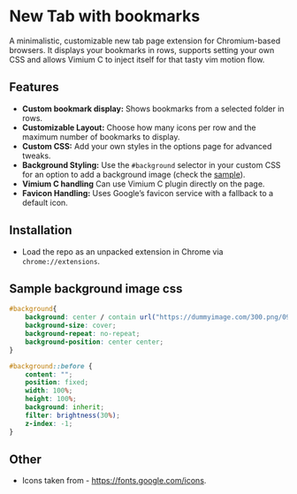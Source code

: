 # New Tab with bookmarks

A minimalistic, customizable new tab page extension for Chromium-based browsers. It displays your bookmarks in rows, supports setting your own CSS and allows Vimium C to inject itself for that tasty vim motion flow. 

## Features

- **Custom bookmark display:** Shows bookmarks from a selected folder in rows. 
- **Customizable Layout:** Choose how many icons per row and the maximum number of bookmarks to display.
- **Custom CSS:** Add your own styles in the options page for advanced tweaks.
- **Background Styling:** Use the `#background` selector in your custom CSS for an option to add a background image (check the [sample](#sample-background-image-css)).
- **Vimium C handling** Can use Vimium C plugin directly on the page. 
- **Favicon Handling:** Uses Google’s favicon service with a fallback to a default icon.

## Installation
- Load the repo as an unpacked extension in Chrome via `chrome://extensions`.

## Sample background image css

```css
#background{
    background: center / contain url("https://dummyimage.com/300.png/09f/fff&text=Hello"), #000000;
    background-size: cover;
    background-repeat: no-repeat;
    background-position: center center;
}

#background::before {
    content: "";
    position: fixed;
    width: 100%;
    height: 100%;
    background: inherit;
    filter: brightness(30%);
    z-index: -1;
}
```

## Other
- Icons taken from - https://fonts.google.com/icons. 
